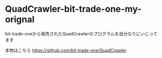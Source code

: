 # QuadCrawler-bit-trade-one-my-orignal
bit-trade-oneから発売されたQuadCrawlerのプログラムを自分なりにいじってます

本物はこちら
https://github.com/bit-trade-one/QuadCrawler

